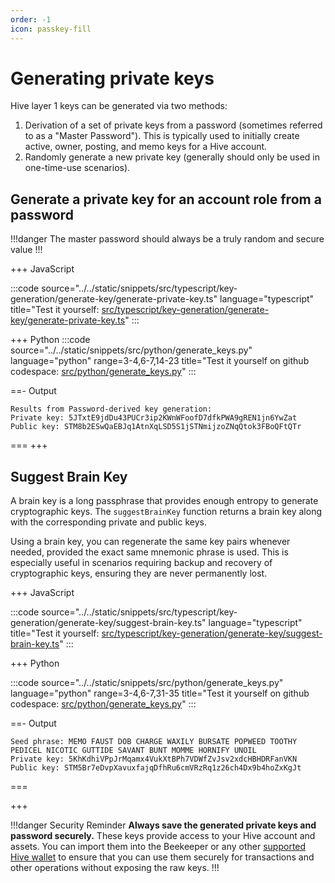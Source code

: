 ```yaml
---
order: -1
icon: passkey-fill
---
```


# Generating private keys

Hive layer 1 keys can be generated via two methods:

1. Derivation of a set of private keys from a password (sometimes referred to as a "Master Password"). This is typically used to initially create active, owner, posting, and memo keys for a Hive account.
2. Randomly generate a new private key (generally should only be used in one-time-use scenarios).

## Generate a private key for an account role from a password

!!!danger
The master password should always be a truly random and secure value
!!!

+++ JavaScript

:::code source="../../static/snippets/src/typescript/key-generation/generate-key/generate-private-key.ts" language="typescript" title="Test it yourself: [src/typescript/key-generation/generate-key/generate-private-key.ts](https://stackblitz.com/github/openhive-network/wax-doc-snippets?file=src%2Ftypescript%2Fkey-generation%2Fgenerate-key%2Fgenerate-private-key.ts&startScript=test-key-generation-generate-key-generate-private-key)" :::

+++ Python
:::code source="../../static/snippets/src/python/generate_keys.py" language="python" range=3-4,6-7,14-23 title="Test it yourself on github codespace: [src/python/generate_keys.py](https://github.com/codespaces/new?repo=openhive-network/wax-doc-snippets&ref=kudmich/python-snippets&file=workspaces/wax-doc-snippets/src/python/generate_keys.py)" :::

==- Output

```log
Results from Password-derived key generation:
Private key: 5JTxtE9jdDu43PUCr3ip2KWnWFoofD7dfkPWA9gREN1jn6YwZat
Public key: STM8b2ESwQaEBJq1AtnXqLSD5S1jSTNmijzoZNqQtok3FBoQFtQTr
```

===
+++

## Suggest Brain Key

A brain key is a long passphrase that provides enough entropy to generate cryptographic keys. The `suggestBrainKey` function returns a brain key along with the corresponding private and public keys.

Using a brain key, you can regenerate the same key pairs whenever needed, provided the exact same mnemonic phrase is used. This is especially useful in scenarios requiring backup and recovery of cryptographic keys, ensuring they are never permanently lost.

+++ JavaScript

:::code source="../../static/snippets/src/typescript/key-generation/generate-key/suggest-brain-key.ts" language="typescript" title="Test it yourself: [src/typescript/key-generation/generate-key/suggest-brain-key.ts](https://stackblitz.com/github/openhive-network/wax-doc-snippets?file=src%2Ftypescript%2Fkey-generation%2Fgenerate-key%2Fsuggest-brain-key.ts&startScript=test-key-generation-suggest-brain-key)" :::

+++ Python

:::code source="../../static/snippets/src/python/generate_keys.py" language="python" range=3-4,6-7,31-35 title="Test it yourself on github codespace: [src/python/generate_keys.py](https://github.com/codespaces/new?repo=openhive-network/wax-doc-snippets&ref=kudmich/python-snippets&file=workspaces/wax-doc-snippets/src/python/generate_keys.py)" :::

==- Output

```log
Seed phrase: MEMO FAUST DOB CHARGE WAXILY BURSATE POPWEED TOOTHY PEDICEL NICOTIC GUTTIDE SAVANT BUNT MOMME HORNIFY UNOIL
Private key: 5KhKdhiVPpJrMqamx4VukXtBPh7VDWfZvJsv2xdcHBHDRFanVKN
Public key: STM5Br7eDvpXavuxfajqDfhRu6cmVRzRq1z26ch4Dx9b4hoZxKgJt
```

===

+++

!!!danger Security Reminder
**Always save the generated private keys and password securely.** These keys provide access to your Hive account and assets. You can import them into the Beekeeper or any other [supported Hive wallet](../signers) to ensure that you can use them securely for transactions and other operations without exposing the raw keys.
!!!
